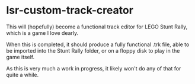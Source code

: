 # lsr-custom-track-creator

This will (hopefully) become a functional track editor for LEGO Stunt Rally, which is a game I love dearly. 

When this is completed, it should produce a fully functional .trk file, able to be imported into the Stunt Rally folder, or on a floppy disk to play in the game itself.

As this is very much a work in progress, it likely won't do any of that for quite a while.

